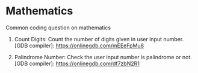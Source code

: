 # Mathematics
Common coding question on mathematics

1. Count Digits: Count the number of digits given in user input  number.
[GDB compiler]: https://onlinegdb.com/mEEeFpMu8

2. Palindrome Number: Check the user input number is palindrome or not.
[GDB compiler]: https://onlinegdb.com/df7zbN2R1
